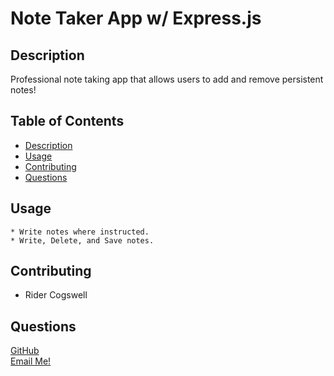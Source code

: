   # Note Taker App w/ Express.js

  ## Description
  Professional note taking app that allows users to add and remove persistent notes!

  ## Table of Contents
  - [Description](#description)
  - [Usage](#usage)
  - [Contributing](#contributing)
  - [Questions](#tests)

  ## Usage
    * Write notes where instructed. 
    * Write, Delete, and Save notes.

  ## Contributing
  * Rider Cogswell

  ## Questions
  [GitHub](https://github.com/RiderCogswell)  
  [Email Me!](mailto:ridercogswell@gmail.com)
  